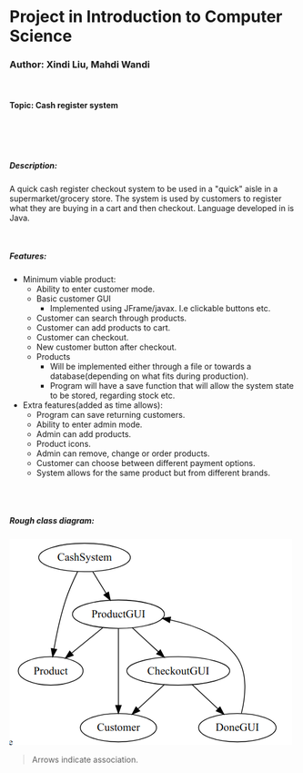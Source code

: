 # Project in Introduction to Computer Science
### Author: Xindi Liu, Mahdi Wandi
<br/>

#### Topic: Cash register system
<br/>
<br/>
<br/>

##### Description:

A quick cash register checkout system to be used in a "quick" aisle in a supermarket/grocery store. 
The system is used by customers to register what they are buying in a cart and then checkout. 
Language developed in is Java.

<br/>

##### Features:
- Minimum viable product:
    - Ability to enter customer mode.
    - Basic customer GUI
        - Implemented using JFrame/javax. I.e clickable buttons etc.
    - Customer can search through products.
    - Customer can add products to cart.
    - Customer can checkout.
    - New customer button after checkout.
    - Products
        - Will be implemented either through a file or towards a database(depending on what fits during production).
        - Program will have a save function that will allow the system state to be stored, regarding stock etc.
- Extra features(added as time allows):
    - Program can save returning customers.
    - Ability to enter admin mode.
    - Admin can add products.
    - Product icons.
    - Admin can remove, change or order products.
    - Customer can choose between different payment options.
    - System allows for the same product but from different brands.
<br/>
<br/>

##### Rough class diagram:
![Basic class diagram](./docs/graph.png)
> Arrows indicate association.
    

